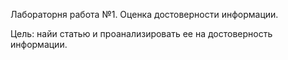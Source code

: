 Лабораторня работа №1. Оценка достоверности информации.

Цель: найи статью и проанализировать ее на достоверность информации. 
